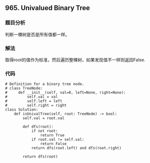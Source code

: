 ## 965. Univalued Binary Tree

### 题目分析
判断一棵树是否是所有值都一样。

### 解法
取得root的值作为标准，然后遍历整棵树，如果发现值不一样则返回False.

### 代码
```
# Definition for a binary tree node.
# class TreeNode:
#     def __init__(self, val=0, left=None, right=None):
#         self.val = val
#         self.left = left
#         self.right = right
class Solution:
    def isUnivalTree(self, root: TreeNode) -> bool:
        self.val = root.val

        def dfs(root):
            if not root:
                return True
            if root.val != self.val:
                return False
            return dfs(root.left) and dfs(root.right)

        return dfs(root)

```



        
        
      
